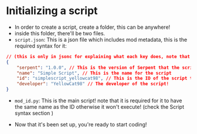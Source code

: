 # Initializing a script
- In order to create a script, create a folder, this can be anywhere!
- inside this folder, there'll be two files.
- `script.json`: This is a json file which includes mod metadata, this is the required syntax for it:
```json
// (this is only in jsonc for explaining what each key does, note that your script.json must not have comments! (i think it should work fine though))
{
	"serpent": "1.0.0", // This is the version of Serpent that the script is made for.
	"name": "Simple Script", // This is the name for the script
	"id": "simplescript_yellowcat98", // This is the ID of the script to avoid collision between other scripts!
	"developer": "YellowCat98" // The developer of the script!
}
```
- `mod_id.py`: This is the main script! note that it is required for it to have the same name as the ID otherwise it won't execute! (check the Script syntax section )

- Now that it's been set up, you're ready to start coding!